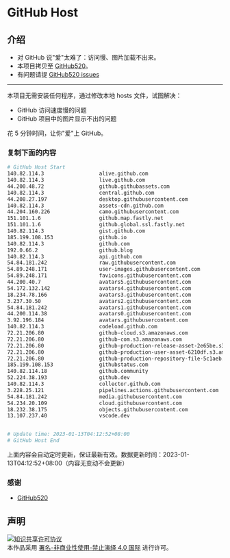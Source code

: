 # GitHub Host
## 介绍
- 对 GitHub 说"爱"太难了：访问慢、图片加载不出来。
- 本项目拷贝至 [GitHub520](https://github.com/521xueweihan/GitHub520)。
- 有问题请提 [GitHub520 issues](https://github.com/521xueweihan/GitHub520/issues/new)

---

本项目无需安装任何程序，通过修改本地 hosts 文件，试图解决：
- GitHub 访问速度慢的问题
- GitHub 项目中的图片显示不出的问题

花 5 分钟时间，让你"爱"上 GitHub。

### 复制下面的内容
```bash
# GitHub Host Start
140.82.114.3                  alive.github.com
140.82.114.3                  live.github.com
44.200.48.72                  github.githubassets.com
140.82.114.3                  central.github.com
44.208.27.197                 desktop.githubusercontent.com
140.82.114.3                  assets-cdn.github.com
44.204.160.226                camo.githubusercontent.com
151.101.1.6                   github.map.fastly.net
151.101.1.6                   github.global.ssl.fastly.net
140.82.114.3                  gist.github.com
185.199.108.153               github.io
140.82.114.3                  github.com
192.0.66.2                    github.blog
140.82.114.3                  api.github.com
54.84.181.242                 raw.githubusercontent.com
54.89.248.171                 user-images.githubusercontent.com
54.89.248.171                 favicons.githubusercontent.com
44.200.40.7                   avatars5.githubusercontent.com
54.172.132.142                avatars4.githubusercontent.com
18.234.78.166                 avatars3.githubusercontent.com
3.237.30.50                   avatars2.githubusercontent.com
54.84.181.242                 avatars1.githubusercontent.com
44.200.114.38                 avatars0.githubusercontent.com
3.92.196.184                  avatars.githubusercontent.com
140.82.114.3                  codeload.github.com
72.21.206.80                  github-cloud.s3.amazonaws.com
72.21.206.80                  github-com.s3.amazonaws.com
72.21.206.80                  github-production-release-asset-2e65be.s3.amazonaws.com
72.21.206.80                  github-production-user-asset-6210df.s3.amazonaws.com
72.21.206.80                  github-production-repository-file-5c1aeb.s3.amazonaws.com
185.199.108.153               githubstatus.com
140.82.114.18                 github.community
52.224.38.193                 github.dev
140.82.114.3                  collector.github.com
3.228.25.121                  pipelines.actions.githubusercontent.com
54.84.181.242                 media.githubusercontent.com
54.234.20.109                 cloud.githubusercontent.com
18.232.38.175                 objects.githubusercontent.com
13.107.237.40                 vscode.dev


# Update time: 2023-01-13T04:12:52+08:00
# GitHub Host End

```
上面内容会自动定时更新，保证最新有效。数据更新时间：2023-01-13T04:12:52+08:00（内容无变动不会更新）

### 感谢

- [GitHub520](https://github.com/521xueweihan/GitHub520)

## 声明
<a rel="license" href="https://creativecommons.org/licenses/by-nc-nd/4.0/deed.zh"><img alt="知识共享许可协议" style="border-width: 0" src="https://licensebuttons.net/l/by-nc-nd/4.0/88x31.png"></a><br>本作品采用 <a rel="license" href="https://creativecommons.org/licenses/by-nc-nd/4.0/deed.zh">署名-非商业性使用-禁止演绎 4.0 国际</a> 进行许可。